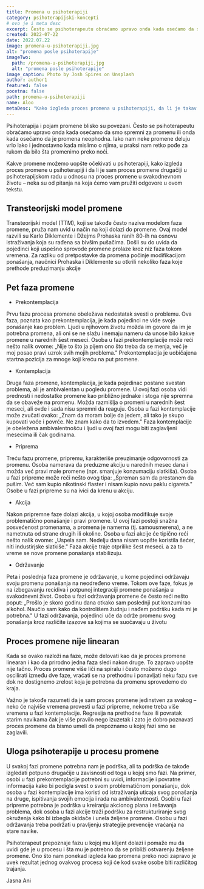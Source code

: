 ```yaml
---
title: Promena u psihoterapiji
category: psihoterapijski-koncepti
# ovo je i meta desc
excerpt: Često se psihoterapeutu obraćamo upravo onda kada osećamo da smo spremni za promenu ili onda kada osećamo da je promena neophodna.
created: 2022-07-22
date: 2022.07.22
image: promena-u-psihoterapiji.jpg
alt: "promena posle psihoterapije"
imageTwo:
  path: /promena-u-psihoterapiji.jpg
  alt: "promena posle psihoterapije"
image_caption: Photo by Josh Spires on Unsplash
author: author1
featured: false
pocetna: false
path: promena-u-psihoterapiji
name: Aloo
metaDesc: "Kako izgleda proces promena u psihoterapiji, da li je takav proces različit od promene u svakodnevnom životu i koje su faze u procesu promene?"
---
```



Psihoterapija i pojam promene blisko su povezani. Često se psihoterapeutu obraćamo upravo onda kada osećamo da smo spremni za promenu ili onda kada osećamo da je promena neophodna. Iako nam neke promene deluju vrlo lako i jednostavno kada mislimo o njima, u praksi nam retko pođe za rukom da bilo šta promenimo preko noći.

Kakve promene možemo uopšte očekivati u psihoterapiji, kako izgleda proces promene u psihoterapiji i da li je sam proces promene drugačiji u psihoterapijskom radu u odnosu na proces promene u svakodnevnom životu – neka su od pitanja na koja ćemo vam pružiti odgovore u ovom tekstu. 



## Transteorijski model promene

Transteorijski model (TTM), koji se takođe često naziva modelom faza promene, pruža nam uvid u način na koji dolazi do promene. Ovaj model razvili su Karlo Diklemente i Džejms Prohaska ranih 80-ih na osnovu istraživanja koja su rađena sa bivšim pušačima. Došli su do uvida da pojedinci koji uspešno sprovode promene prolaze kroz niz faza tokom vremena. Za razliku od pretpostavke da promena počinje modifikacijom ponašanja, naučnici Prohaska i Diklemente su otkrili nekoliko faza koje prethode preduzimanju akcije

## Pet faza promene

- Prekontemplacija

Prvu fazu procesa promene obeležava nedostatak svesti o problemu. Ova faza, poznata kao prekontemplacija, je kada pojedinci ne vide svoje ponašanje kao problem. Ljudi u njihovom životu možda im govore da im je potrebna promena, ali oni se ne slažu i nemaju nameru da unose bilo kakve promene u narednih šest meseci. Osoba u fazi prekontemplacije može reći nešto nalik ovome: „Nije to što ja pijem ono što treba da se menja, već je moj posao pravi uzrok svih mojih problema.” Prekontemplacija je uobičajena startna pozicija za mnoge koji kreću na put promene.

- Kontemplacija 

Druga faza promene, kontemplacija, je kada pojedinac postane svestan problema, ali je ambivalentan u pogledu promene. U ovoj fazi osoba vidi prednosti i nedostatke promene kao približno jednake i stoga nije spremna da se obaveže na promenu. Možda razmišlja o promeni u narednih šest meseci, ali ovde i sada nisu spremni da reaguju. Osoba u fazi kontemplacije može zvučati ovako: „Znam da moram bolje da jedem, ali tako je skupo kupovati voće i povrće. Ne znam kako da to izvedem." Faza kontemplacije je obeležena ambivalentnošću i ljudi u ovoj fazi mogu biti zaglavljeni mesecima ili čak godinama.

- Priprema

Treću fazu promene, pripremu, karakteriše preuzimanje odgovornosti za promenu. Osoba namerava da preduzme akciju u narednih mesec dana i možda već pravi male promene (npr. smanjuje konzumaciju slatkiša). Osoba u fazi pripreme može reći nešto ovog tipa: „Spreman sam da prestanem da pušim. Već sam kupio nikotinski flaster i nisam kupio novu paklu cigareta." Osobe u fazi pripreme su na ivici da krenu u akciju.

- Akcija 

Nakon pripremne faze dolazi akcija, u kojoj osoba modifikuje svoje problematično ponašanje i pravi promene. U ovoj fazi postoji snažna posvećenost promenama, a promena je namerna (tj. samousmerena), a ne nametnuta od strane drugih ili okoline. Osoba u fazi akcije će tipično reći nešto nalik ovome: „Uspela sam. Nedelju dana nisam uopšte koristila šećer, niti industirjske slatkiše." Faza akcije traje otprilike šest meseci. a za to vreme se nove promene ponašanja stabilizuju.

- Održavanje 

Peta i poslednja faza promene je održavanje, u kome pojedinci održavaju svoju promenu ponašanja na neodređeno vreme. Tokom ove faze, fokus je na izbegavanju recidiva i potpunoj integraciji promene ponašanja u svakodnevni život. Osoba u fazi održavanja promene će često reći nešto poput: „Prošlo je skoro godinu dana otkako sam poslednji put konzumirao alkohol. Naučio sam kako da kontrolišem žudnju i nađem podršku kada mi je potrebna." U fazi održavanja, pojedinci uče da održe promenu svog ponašanja kroz različite izazove sa kojima se suočavaju u životu

## Proces promene nije linearan

Kada se ovako razloži na faze, može delovati kao da je proces promene linearan i kao da prirodno jedna faza sledi nakon druge. To zapravo uopšte nije tačno. Proces promene više liči na spiralu i često možemo dugo oscilirati između dve faze, vraćati se na prethodnu i ponavljati neku fazu sve dok ne dostignemo zrelost koja je potrebna da promenu sprovedemo do kraja. 

Važno je takođe razumeti da je sam proces promene jedinstven za svakog – neko će najviše vremena provesti u fazi pripreme, nekome treba više vremena u fazi kontemplacije. Regresija na prethodne faze ili povratak starim navikama čak je više pravilo nego izuzetak i zato je dobro poznavati proces promene da bismo umeli da prepoznamo u kojoj fazi smo se zaglavili. 

## Uloga psihoterapije u procesu promene

U svakoj fazi promene potrebna nam je podrška, ali ta podrška će takođe izgledati potpuno drugačije u zavisnosti od toga u kojoj smo fazi. Na primer, osobi u fazi prekontemplacije potrebni su uvidi, informacije i povratne informacija kako bi podigla svest o svom problematičnom ponašanju, dok osoba u fazi kontemplacije ima koristi od istraživanja uticaja svog ponašanja na druge, ispitivanja svojih emocija i rada na ambivalentnosti. Osobi u fazi pripreme potrebna je podrška u kreiranju akcionog plana i rešavanja problema, dok osoba u fazi akcije traži podršku za restrukturiranje svog okruženja kako bi izbegla okidače i unela željene promene. Osobu u fazi održavanja treba podržati u pravljenju strategije prevencije vraćanja na stare navike. 

Psihoterapeut prepoznaje fazu u kojoj mu klijent dolazi i pomaže mu da uvidi gde je u procesu i šta mu je potrebno da se približi ostvarenju željene promene. Ono što nam ponekad izgleda kao promena preko noći zapravo je uvek rezultat jednog ovakvog procesa koji će kod svake osobe biti različitog trajanja.

Jasna Ani